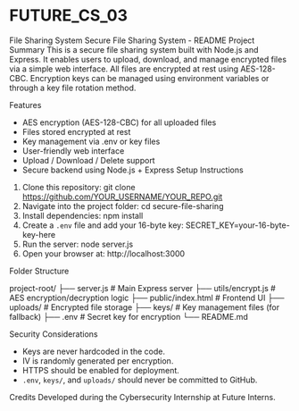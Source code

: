 # FUTURE_CS_03
File Sharing System
Secure File Sharing System - README
Project Summary
This is a secure file sharing system built with Node.js and Express. It enables users to upload, download, and manage encrypted files via a simple web interface.
All files are encrypted at rest using AES-128-CBC. Encryption keys can be managed using environment variables or through a key file rotation method.

Features
- AES encryption (AES-128-CBC) for all uploaded files
- Files stored encrypted at rest
- Key management via .env or key files
- User-friendly web interface
- Upload / Download / Delete support
- Secure backend using Node.js + Express
Setup Instructions
1. Clone this repository:
   git clone https://github.com/YOUR_USERNAME/YOUR_REPO.git
2. Navigate into the project folder:
   cd secure-file-sharing
3. Install dependencies:
   npm install
4. Create a `.env` file and add your 16-byte key:
   SECRET_KEY=your-16-byte-key-here
5. Run the server:
   node server.js
6. Open your browser at:
   http://localhost:3000

Folder Structure

project-root/
├── server.js            # Main Express server
├── utils/encrypt.js     # AES encryption/decryption logic
├── public/index.html    # Frontend UI
├── uploads/             # Encrypted file storage
├── keys/                # Key management files (for fallback)
├── .env                 # Secret key for encryption
└── README.md

Security Considerations
- Keys are never hardcoded in the code.
- IV is randomly generated per encryption.
- HTTPS should be enabled for deployment.
- `.env`, `keys/`, and `uploads/` should never be committed to GitHub.

Credits
Developed during the Cybersecurity Internship at Future Interns.
